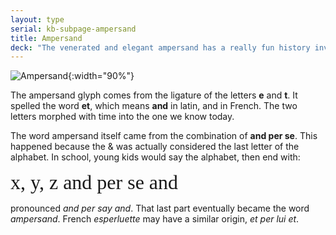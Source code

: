 ```yaml
---
layout: type
serial: kb-subpage-ampersand
title: Ampersand
deck: "The venerated and elegant ampersand has a really fun history involving primary school children."
---
```

![Ampersand]({{site.url}}/svg/kb/ampersand.svg){:width="90%"}

The ampersand glyph comes from the ligature of the letters **e** and **t**. It spelled the word **et**, which means **and** in latin, and in French. The two letters morphed with time into the one we know today.

The word ampersand itself came from the combination of **and per se**. This happened because the & was actually considered the last letter of the alphabet. In school, young kids would say the alphabet, then end with:

<div style="font-size: 2rem; font-family: 'firaSans-Italic'">x, y, z and per se and</div>

pronounced *and per say and*. That last part eventually became the word *ampersand*. French *esperluette* may have a similar origin, *et per lui et*.